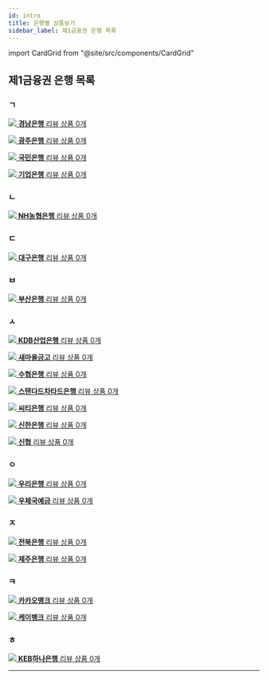 ```yaml
---
id: intro
title: 은행별 상품보기
sidebar_label: 제1금융권 은행 목록
---
```


import CardGrid from "@site/src/components/CardGrid"

## 제1금융권 은행 목록

### ㄱ
  <CardGrid home>

  [![](/assets/icons/using-saleor.svg) **경남은행** 리뷰 상품 0개](dashboard/index.mdx)

  [![](/assets/icons/using-saleor.svg) **광주은행** 리뷰 상품 0개](dashboard/index.mdx)

  [![](/assets/icons/using-saleor.svg) **국민은행** 리뷰 상품 0개](dashboard/index.mdx)

  [![](/assets/icons/using-saleor.svg) **기업은행** 리뷰 상품 0개](dashboard/index.mdx)
  
  </CardGrid>

### ㄴ
  <CardGrid home>

  [![](/assets/icons/using-saleor.svg) **NH농협은행** 리뷰 상품 0개](dashboard/index.mdx)
  
  </CardGrid>

### ㄷ
  <CardGrid home>

  [![](/assets/icons/using-saleor.svg) **대구은행** 리뷰 상품 0개](dashboard/index.mdx)
  
  </CardGrid>

### ㅂ
  <CardGrid home>

  [![](/assets/icons/using-saleor.svg) **부산은행** 리뷰 상품 0개](dashboard/index.mdx)
  
  </CardGrid>

### ㅅ
  <CardGrid home>

  [![](/assets/icons/using-saleor.svg) **KDB산업은행** 리뷰 상품 0개](dashboard/index.mdx)

  [![](/assets/icons/using-saleor.svg) **새마을금고** 리뷰 상품 0개](dashboard/index.mdx)

  [![](/assets/icons/using-saleor.svg) **수협은행** 리뷰 상품 0개](dashboard/index.mdx)

  [![](/assets/icons/using-saleor.svg) **스탠다드차타드은행** 리뷰 상품 0개](dashboard/index.mdx)

  [![](/assets/icons/using-saleor.svg) **씨티은행** 리뷰 상품 0개](dashboard/index.mdx)

  [![](/assets/icons/using-saleor.svg) **신한은행** 리뷰 상품 0개](dashboard/index.mdx)

  [![](/assets/icons/using-saleor.svg) **신협** 리뷰 상품 0개](dashboard/index.mdx)

  </CardGrid>

### ㅇ
  <CardGrid home>

  [![](/assets/icons/using-saleor.svg) **우리은행** 리뷰 상품 0개](dashboard/index.mdx)

  [![](/assets/icons/using-saleor.svg) **우체국예금** 리뷰 상품 0개](dashboard/index.mdx)

  </CardGrid>

### ㅈ
  <CardGrid home>

  [![](/assets/icons/using-saleor.svg) **전북은행** 리뷰 상품 0개](dashboard/index.mdx)

  [![](/assets/icons/using-saleor.svg) **제주은행** 리뷰 상품 0개](dashboard/index.mdx)

  </CardGrid>

### ㅋ
  <CardGrid home>

  [![](/assets/icons/using-saleor.svg) **카카오뱅크** 리뷰 상품 0개](dashboard/index.mdx)

  [![](/assets/icons/using-saleor.svg) **케이뱅크** 리뷰 상품 0개](kbank/intro)

  </CardGrid>

### ㅎ
  <CardGrid home>

  [![](/assets/icons/using-saleor.svg) **KEB하나은행** 리뷰 상품 0개](dashboard/index.mdx)

  </CardGrid>

---